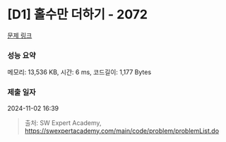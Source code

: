 # [D1] 홀수만 더하기 - 2072 

[문제 링크](https://swexpertacademy.com/main/code/problem/problemDetail.do?contestProbId=AV5QSEhaA5sDFAUq) 

### 성능 요약

메모리: 13,536 KB, 시간: 6 ms, 코드길이: 1,177 Bytes

### 제출 일자

2024-11-02 16:39



> 출처: SW Expert Academy, https://swexpertacademy.com/main/code/problem/problemList.do